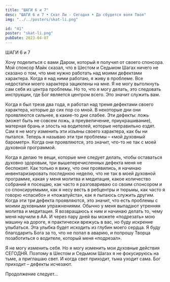 ```yaml
---
title: "ШАГИ 6 и 7"
desc: "ШАГИ 6 и 7 • Скат Ли - Сегодня • Да сбудется воля Твоя"
img: "../../posters/skat-li.png"

id: "41"
poster: "skat-li.png"
pubDate: 2023-04-07
---
```




ШАГИ 6 и 7

Хочу поделиться с вами Даром, который я получил от своего спонсора. Мой спонсор Майк сказал, что в Шестом и Седьмом Шагах ничего не сказано о том, что мне нужно работать над моими дефектами характера. Когда я над ними работаю, я живу в проблеме. Все недостатки моего характера зациклены на мне. Я не могу вытолкнуть сам себя из центра проблемы. Но то, что я могу делать, это следовать инструкции, где Бог является центром всего. Это значит служить вам.

Когда я был трезв два года, я работал над тремя дефектами своего характера, которые до сих пор со мной. В некоторые дни они проявляются сильнее, в какие-то дни слабее. Эти дефекты: ложь (может быть не совсем ложь, а преувеличение, приукрашивание), матерная брань и злость на водителей, которые неправильно ездят. Сам я не могу изменить эти изъяны своего характера, как бы ни пытался. Теперь я называю эти три проблемы – «мой духовный барометр». Когда они проявляются, это значит, что-то не так с моей духовной программой.

Когда я делаю те вещи, которые мне следует делать, чтобы оставаться духовно здоровым, три вышеперечисленных дефекта меня не беспокоят. Как только я вижу, что они проявились, я начинаю инвентаризировать последнюю неделю, что не так в моей духовной программе, какая у меня молитва и медитация, какое количество собраний я посещаю, как часто я разговариваю со своим спонсором и со спонсируемыми, как я несу весть в ребцентры и тюрьмы, как часто я говорю «спасибо» и «пожалуйста», как я пытаюсь служить другим. Когда эти три дефекта проявляются, это значит, что есть проблемы с моими духовными упражнениями. Обычно у меня выпадают утренняя молитва и медитация. Я возвращаюсь к ним и начинаю делать то, чему меня научили в АА. И через пару дней вы можете «подрезать» мою машину на дороге, я практически врежусь в вас, но буду искренне улыбаться. Эта улыбка будет исходить из глубин моего сердца. Я буду благодарить Бога за то, что не попал в аварию, и попрошу Творца позаботиться о водителе, который меня «подрезал».

Я не могу изменить себя. Но я могу изменить мои духовные действия СЕГОДНЯ. Поэтому в Шестом и Седьмом Шагах я не фокусируюсь на тьме, а приглашаю свет. И когда свет приходит, тьма уходит сама. Бог приходит – дефекты исчезают.

Продолжение следует…




